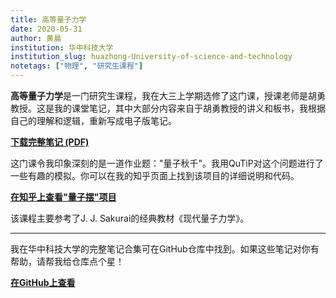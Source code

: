 ```yaml
---
title: 高等量子力学
date: 2020-05-31
author: 黄晨
institution: 华中科技大学
institution_slug: huazhong-University-of-science-and-technology
notetags: ["物理", "研究生课程"]
---
```


**高等量子力学**是一门研究生课程，我在大三上学期选修了这门课，授课老师是胡勇教授。这是我的课堂笔记，其中大部分内容来自于胡勇教授的讲义和板书，我根据自己的理解和逻辑，重新写成电子版笔记。

[**下载完整笔记 (PDF)**](/notes/advanced-quantum-mechanics/pdf/advanced-quantum-mechanics.pdf)

这门课令我印象深刻的是一道作业题："量子秋千"。我用QuTiP对这个问题进行了一些有趣的模拟。你可以在我的知乎页面上找到该项目的详细说明和代码。

[**在知乎上查看"量子摆"项目**](https://zhuanlan.zhihu.com/p/274252927)

该课程主要参考了J. J. Sakurai的经典教材《现代量子力学》。

---

我在华中科技大学的完整笔记合集可在GitHub仓库中找到。如果这些笔记对你有帮助，请帮我给仓库点个星！

[**在GitHub上查看**](https://github.com/chenx820/HUST-course-notes)
